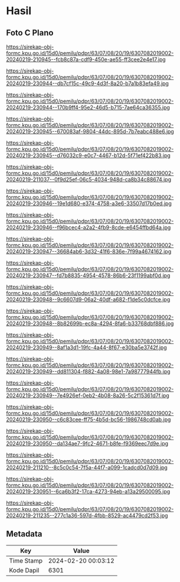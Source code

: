 # Hasil

## Foto C Plano

https://sirekap-obj-formc.kpu.go.id/15d0/pemilu/pdpr/63/07/08/20/19/6307082019002-20240219-210945--fcb8c87a-cdf9-450e-ae55-ff3cee2e4e17.jpg

https://sirekap-obj-formc.kpu.go.id/15d0/pemilu/pdpr/63/07/08/20/19/6307082019002-20240219-230944--db7cf15c-49c9-4d3f-8a20-b7a1b83efa49.jpg

https://sirekap-obj-formc.kpu.go.id/15d0/pemilu/pdpr/63/07/08/20/19/6307082019002-20240219-230944--170b9ff4-95e2-46d5-b715-7ae64ca36355.jpg

https://sirekap-obj-formc.kpu.go.id/15d0/pemilu/pdpr/63/07/08/20/19/6307082019002-20240219-230945--670083af-9804-44dc-895d-7b7eabc488e6.jpg

https://sirekap-obj-formc.kpu.go.id/15d0/pemilu/pdpr/63/07/08/20/19/6307082019002-20240219-230945--d76032c9-e0c7-4467-b12d-5f71ef422b83.jpg

https://sirekap-obj-formc.kpu.go.id/15d0/pemilu/pdpr/63/07/08/20/19/6307082019002-20240219-211037--0f9d25ef-06c5-4034-948d-ca8b34c88674.jpg

https://sirekap-obj-formc.kpu.go.id/15d0/pemilu/pdpr/63/07/08/20/19/6307082019002-20240219-230946--19e1d680-e374-4758-a3e6-33507d17b0ed.jpg

https://sirekap-obj-formc.kpu.go.id/15d0/pemilu/pdpr/63/07/08/20/19/6307082019002-20240219-230946--f96bcec4-a2a2-4fb9-8cde-e6454ffbd64a.jpg

https://sirekap-obj-formc.kpu.go.id/15d0/pemilu/pdpr/63/07/08/20/19/6307082019002-20240219-230947--36684ab6-3d32-41f6-836e-7f99a4674162.jpg

https://sirekap-obj-formc.kpu.go.id/15d0/pemilu/pdpr/63/07/08/20/19/6307082019002-20240219-230947--fd7b8835-4954-4578-86b6-23f1199abf0d.jpg

https://sirekap-obj-formc.kpu.go.id/15d0/pemilu/pdpr/63/07/08/20/19/6307082019002-20240219-230948--9c6607d9-06a2-40df-a682-f1de5c0dcfce.jpg

https://sirekap-obj-formc.kpu.go.id/15d0/pemilu/pdpr/63/07/08/20/19/6307082019002-20240219-230948--8b82699b-ec8a-4294-8fa6-b33768dbf886.jpg

https://sirekap-obj-formc.kpu.go.id/15d0/pemilu/pdpr/63/07/08/20/19/6307082019002-20240219-230949--8af1a3d1-19fc-4a44-8f67-e30ba5e3742f.jpg

https://sirekap-obj-formc.kpu.go.id/15d0/pemilu/pdpr/63/07/08/20/19/6307082019002-20240219-230949--dd811304-f882-4a08-98e1-7a98777944fb.jpg

https://sirekap-obj-formc.kpu.go.id/15d0/pemilu/pdpr/63/07/08/20/19/6307082019002-20240219-230949--7e4926ef-0eb2-4b08-8a26-5c2f15361d7f.jpg

https://sirekap-obj-formc.kpu.go.id/15d0/pemilu/pdpr/63/07/08/20/19/6307082019002-20240219-230950--c6c83cee-ff75-4b5d-bc56-1986748cd0ab.jpg

https://sirekap-obj-formc.kpu.go.id/15d0/pemilu/pdpr/63/07/08/20/19/6307082019002-20240219-230950--da134ae7-9fc2-4671-b8fe-f9369eec7d9e.jpg

https://sirekap-obj-formc.kpu.go.id/15d0/pemilu/pdpr/63/07/08/20/19/6307082019002-20240219-211210--8c5c0c54-7f5a-44f7-a099-1cadcd0d7d09.jpg

https://sirekap-obj-formc.kpu.go.id/15d0/pemilu/pdpr/63/07/08/20/19/6307082019002-20240219-230951--6ca6b3f2-17ca-4273-94eb-a13a29500095.jpg

https://sirekap-obj-formc.kpu.go.id/15d0/pemilu/pdpr/63/07/08/20/19/6307082019002-20240219-211235--277c1a36-597d-4fbb-8529-ac4479cd2f53.jpg


## Metadata

| Key        | Value               |
| ---------- | ------------------- |
| Time Stamp | 2024-02-20 00:03:12 |
| Kode Dapil | 6301                |



